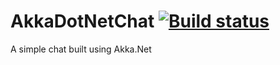 # AkkaDotNetChat [![Build status](https://ci.appveyor.com/api/projects/status/l5h455v9ruv29alj?svg=true)](https://ci.appveyor.com/project/skazantsev/akkadotnetchat)
A simple chat built using Akka.Net
